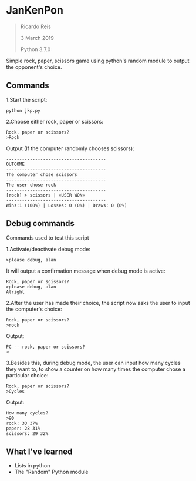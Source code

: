 # JanKenPon

> Ricardo Reis
> 
> 3 March 2019
> 
> Python 3.7.0

Simple rock, paper, scissors game using python's random module to output the opponent's choice. 

Commands
----------

1.Start the script:

    python jkp.py

2.Choose either rock, paper or scissors:

    Rock, paper or scissors?
	>Rock
Output (If the computer randomly chooses scissors):

	--------------------------------------
	OUTCOME
	--------------------------------------
	The computer chose scissors
	--------------------------------------
	The user chose rock
	--------------------------------------
	[rock] > scissors | «USER WON»
	--------------------------------------
	Wins:1 (100%) | Losses: 0 (0%) | Draws: 0 (0%)
	
Debug commands
----------
Commands used to test this script

1.Activate/deactivate debug mode:

	>please debug, alan
It will output a confirmation message when debug mode is active:
	
	Rock, paper or scissors?
	>please debug, alan
	Alright

2.After the user has made their choice, the script now asks the user to input the computer's choice:

	Rock, paper or scissors?
	>rock
Output:

	PC -- rock, paper or scissors?
	>
3.Besides this, during debug mode, the user can input how many cycles they want to, to show a counter on how many times the computer chose a particular choice:

	Rock, paper or scissors?
	>Cycles
Output:

	How many cycles?
	>90
	rock: 33 37%
	paper: 28 31%
	scissors: 29 32%

What I've learned
----------

- Lists in python
- The "Random" Python module